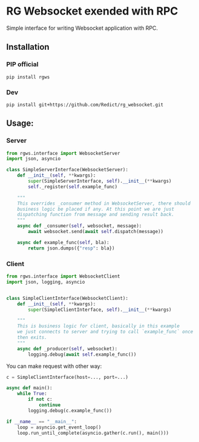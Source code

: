 # RG Websocket exended with RPC

Simple interface for writing Websocket application with RPC.

## Installation

### PIP official

`pip install rgws`

### Dev 
`pip install git+https://github.com/Redict/rg_websocket.git`

## Usage:

### Server

```python
from rgws.interface import WebsocketServer
import json, asyncio

class SimpleServerInterface(WebsocketServer):
    def __init__(self, **kwargs):
        super(SimpleServerInterface, self).__init__(**kwargs)
        self._register(self.example_func)

    """
    This overrides _consumer method in WebsocketServer, there should
    business logic be placed if any. At this point we are just 
    dispatching function from message and sending result back.
    """
    async def _consumer(self, websocket, message):
        await websocket.send(await self.dispatch(message))

    async def example_func(self, bla):
        return json.dumps({"resp": bla})
```

### Client

```python
from rgws.interface import WebsocketClient
import json, logging, asyncio


class SimpleClientInterface(WebsocketClient):
    def __init__(self, **kwargs):
        super(SimpleClientInterface, self).__init__(**kwargs)

    """
    This is business logic for client, basically in this example
    we just connects to server and trying to call `example_func` once
    then exits.
    """
    async def _producer(self, websocket):
        logging.debug(await self.example_func())
```

You can make request with other way:
```python
c = SimpleClientInterface(host=..., port=...)

async def main():
    while True:
        if not c:
            continue
        logging.debug(c.example_func())

if __name__ == "__main__":
    loop = asyncio.get_event_loop()
    loop.run_until_complete(asyncio.gather(c.run(), main()))
```
